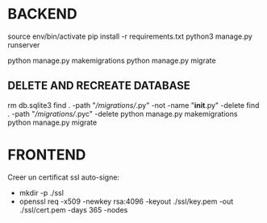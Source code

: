 # BACKEND

source env/bin/activate
pip install -r requirements.txt
python3 manage.py runserver

python manage.py makemigrations
python manage.py migrate

## DELETE AND RECREATE DATABASE

rm db.sqlite3
find . -path "_/migrations/_.py" -not -name "**init**.py" -delete
find . -path "_/migrations/_.pyc" -delete
python manage.py makemigrations
python manage.py migrate

# FRONTEND

Creer un certificat ssl auto-signe:

- mkdir -p ./ssl
- openssl req -x509 -newkey rsa:4096 -keyout ./ssl/key.pem -out ./ssl/cert.pem -days 365 -nodes
